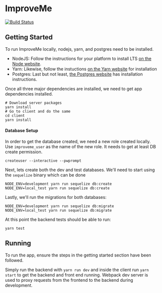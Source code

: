 # ImproveMe

[![Build Status](https://travis-ci.org/dskoda1/ImproveMe.svg?branch=master)](https://travis-ci.org/dskoda1/ImproveMe)


## Getting Started

To run ImproveMe locally, nodejs, yarn, and postgres need to be installed. 

- NodeJS: Follow the instructions for your platform to install LTS [on the Node website](https://nodejs.org/en/download/).
- Yarn: Likewise, follow the instuctions [on the Yarn website](https://yarnpkg.com/en/docs/getting-started) for installation
- Postgres: Last but not least, [the Postgres website](https://www.postgresql.org/download/) has installation instructions.

Once all three major dependencies are installed, we need to get app dependencies installed.

```
# Download server packages
yarn install
# Go to client and do the same
cd client
yarn install
```

#### Database Setup

In order to get the database created, we need a new role created locally. Use `improveme_user` as the name of the 
new role. It needs to get at least DB create permission.

```
createuser --interactive --pwprompt
```

Next, lets create both the dev and test databases. We'll need to start using the `sequelize` binary which can be
done

```
NODE_ENV=development yarn run sequelize db:create
NODE_ENV=local_test yarn run sequelize db:create
```

Lastly, we'll run the migrations for both databases:

```
NODE_ENV=development yarn run sequelize db:migrate
NODE_ENV=local_test yarn run sequelize db:migrate
```

At this point the backend tests should be able to run:

```
yarn test
```

## Running

To run the app, ensure the steps in the getting started section have been followed.

Simply run the backend with `yarn run dev` and inside the client run `yarn start` to get the backend and front end running. 
Webpack dev server is used to proxy requests from the frontend to the backend during development.


